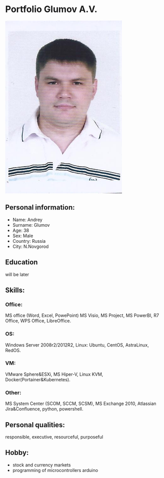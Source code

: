 # Portfolio Glumov A.V.
![foto](https://github.com/gluman/portfolio_GlumovAV/blob/2a25439855086a24b478da483dfbab94204de548/%D0%A4%D0%BE%D1%82%D0%BE%20%D0%93%D0%BB%D1%83%D0%BC%D0%BE%D0%B2%20%D0%90%D0%92.jpg)
## Personal information:
* Name: Andrey
* Surname: Glumov
* Age: 38
* Sex: Male
* Country: Russia
* City: N.Novgorod
## Education
will be later 
## Skills:
### Office: 
MS office (Word, Excel, PowePoint) MS Visio, MS Project, MS PowerBI, R7 Office, WPS Office, LibreOffice.
### OS: 
Windows Server 2008r2/2012R2, Linux: Ubuntu, CentOS, AstraLinux, RedOS. 
### VM: 
VMware Sphere&ESXi, MS Hiper-V, Linux KVM, Docker(Portainer&Kubernetes).
### Other: 
MS System Center (SCOM, SCCM, SCSM), MS Exchange 2010, Atlassian Jira&Confluence, python, powershell.
## Personal qualities:
responsible, executive, resourceful, purposeful
## Hobby:
* stock and currency markets
* programming of microcontrollers arduino

